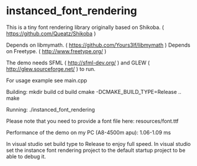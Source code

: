 instanced_font_rendering
========================

This is a tiny font rendering library originally 
based on Shikoba. ( https://github.com/Queatz/Shikoba )

Depends on libmymath. ( https://github.com/Yours3lf/libmymath )
Depends on Freetype. ( http://www.freetype.org/ )

The demo needs SFML ( http://sfml-dev.org/ ) and 
GLEW ( http://glew.sourceforge.net/ ) to run.

For usage example see main.cpp

Building:
mkdir build
cd build
cmake -DCMAKE_BUILD_TYPE=Release .. 
make

Running:
./instanced_font_rendering

Please note that you need to provide a font file here: 
resources/font.ttf

Performance of the demo on my PC (A8-4500m apu): 1.06-1.09 ms

In visual studio set build type to Release to enjoy full speed.
In visual studio set the instance font rendering project to the
default startup project to be able to debug it.

